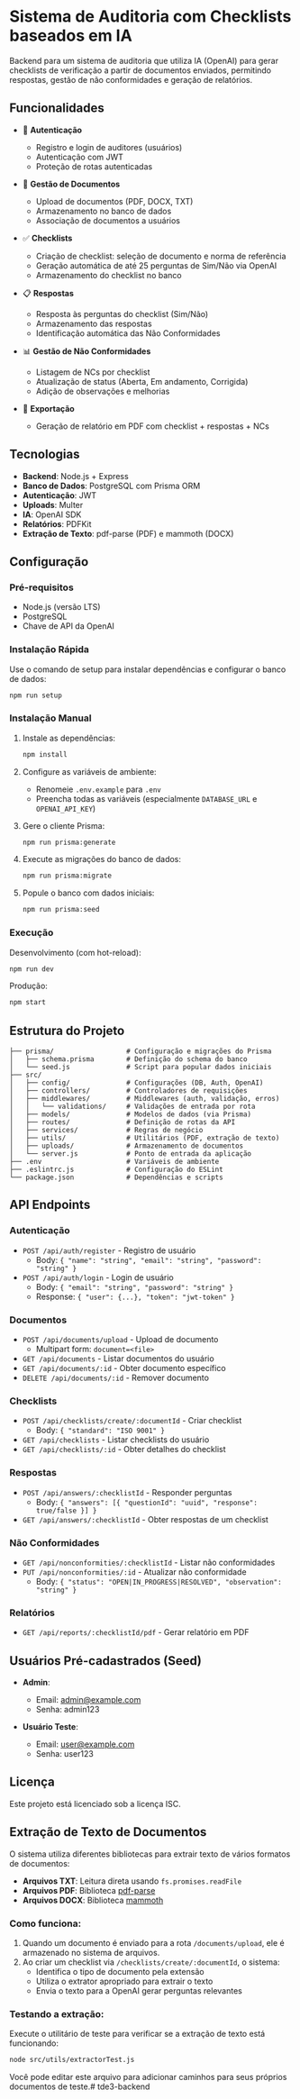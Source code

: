 # Sistema de Auditoria com Checklists baseados em IA

Backend para um sistema de auditoria que utiliza IA (OpenAI) para gerar checklists de verificação a partir de documentos enviados, permitindo respostas, gestão de não conformidades e geração de relatórios.

## Funcionalidades

- 🔐 **Autenticação**
  - Registro e login de auditores (usuários)
  - Autenticação com JWT
  - Proteção de rotas autenticadas

- 📁 **Gestão de Documentos**
  - Upload de documentos (PDF, DOCX, TXT)
  - Armazenamento no banco de dados
  - Associação de documentos a usuários

- ✅ **Checklists**
  - Criação de checklist: seleção de documento e norma de referência
  - Geração automática de até 25 perguntas de Sim/Não via OpenAI
  - Armazenamento do checklist no banco

- 📋 **Respostas**
  - Resposta às perguntas do checklist (Sim/Não)
  - Armazenamento das respostas
  - Identificação automática das Não Conformidades

- 📊 **Gestão de Não Conformidades**
  - Listagem de NCs por checklist
  - Atualização de status (Aberta, Em andamento, Corrigida)
  - Adição de observações e melhorias

- 📄 **Exportação**
  - Geração de relatório em PDF com checklist + respostas + NCs

## Tecnologias

- **Backend**: Node.js + Express
- **Banco de Dados**: PostgreSQL com Prisma ORM
- **Autenticação**: JWT
- **Uploads**: Multer
- **IA**: OpenAI SDK
- **Relatórios**: PDFKit
- **Extração de Texto**: pdf-parse (PDF) e mammoth (DOCX)

## Configuração

### Pré-requisitos

- Node.js (versão LTS)
- PostgreSQL
- Chave de API da OpenAI

### Instalação Rápida

Use o comando de setup para instalar dependências e configurar o banco de dados:

```bash
npm run setup
```

### Instalação Manual

1. Instale as dependências:
   ```bash
   npm install
   ```

2. Configure as variáveis de ambiente:
   - Renomeie `.env.example` para `.env`
   - Preencha todas as variáveis (especialmente `DATABASE_URL` e `OPENAI_API_KEY`)

3. Gere o cliente Prisma:
   ```bash
   npm run prisma:generate
   ```

4. Execute as migrações do banco de dados:
   ```bash
   npm run prisma:migrate
   ```

5. Popule o banco com dados iniciais:
   ```bash
   npm run prisma:seed
   ```

### Execução

Desenvolvimento (com hot-reload):
```bash
npm run dev
```

Produção:
```bash
npm start
```

## Estrutura do Projeto

```
├── prisma/                  # Configuração e migrações do Prisma
│   ├── schema.prisma        # Definição do schema do banco
│   └── seed.js              # Script para popular dados iniciais
├── src/
│   ├── config/              # Configurações (DB, Auth, OpenAI)
│   ├── controllers/         # Controladores de requisições
│   ├── middlewares/         # Middlewares (auth, validação, erros)
│   │   └── validations/     # Validações de entrada por rota
│   ├── models/              # Modelos de dados (via Prisma)
│   ├── routes/              # Definição de rotas da API
│   ├── services/            # Regras de negócio
│   ├── utils/               # Utilitários (PDF, extração de texto)
│   ├── uploads/             # Armazenamento de documentos
│   └── server.js            # Ponto de entrada da aplicação
├── .env                     # Variáveis de ambiente
├── .eslintrc.js             # Configuração do ESLint
└── package.json             # Dependências e scripts
```

## API Endpoints

### Autenticação
- `POST /api/auth/register` - Registro de usuário
  - Body: `{ "name": "string", "email": "string", "password": "string" }`
- `POST /api/auth/login` - Login de usuário
  - Body: `{ "email": "string", "password": "string" }`
  - Response: `{ "user": {...}, "token": "jwt-token" }`

### Documentos
- `POST /api/documents/upload` - Upload de documento
  - Multipart form: `document=<file>`
- `GET /api/documents` - Listar documentos do usuário
- `GET /api/documents/:id` - Obter documento específico
- `DELETE /api/documents/:id` - Remover documento

### Checklists
- `POST /api/checklists/create/:documentId` - Criar checklist
  - Body: `{ "standard": "ISO 9001" }`
- `GET /api/checklists` - Listar checklists do usuário
- `GET /api/checklists/:id` - Obter detalhes do checklist

### Respostas
- `POST /api/answers/:checklistId` - Responder perguntas
  - Body: `{ "answers": [{ "questionId": "uuid", "response": true/false }] }`
- `GET /api/answers/:checklistId` - Obter respostas de um checklist

### Não Conformidades
- `GET /api/nonconformities/:checklistId` - Listar não conformidades
- `PUT /api/nonconformities/:id` - Atualizar não conformidade
  - Body: `{ "status": "OPEN|IN_PROGRESS|RESOLVED", "observation": "string" }`

### Relatórios
- `GET /api/reports/:checklistId/pdf` - Gerar relatório em PDF

## Usuários Pré-cadastrados (Seed)

- **Admin**:
  - Email: admin@example.com
  - Senha: admin123

- **Usuário Teste**:
  - Email: user@example.com
  - Senha: user123

## Licença

Este projeto está licenciado sob a licença ISC.

## Extração de Texto de Documentos

O sistema utiliza diferentes bibliotecas para extrair texto de vários formatos de documentos:

- **Arquivos TXT**: Leitura direta usando `fs.promises.readFile`
- **Arquivos PDF**: Biblioteca [pdf-parse](https://www.npmjs.com/package/pdf-parse)
- **Arquivos DOCX**: Biblioteca [mammoth](https://www.npmjs.com/package/mammoth)

### Como funciona:

1. Quando um documento é enviado para a rota `/documents/upload`, ele é armazenado no sistema de arquivos.
2. Ao criar um checklist via `/checklists/create/:documentId`, o sistema:
   - Identifica o tipo de documento pela extensão
   - Utiliza o extrator apropriado para extrair o texto
   - Envia o texto para a OpenAI gerar perguntas relevantes

### Testando a extração:

Execute o utilitário de teste para verificar se a extração de texto está funcionando:

```bash
node src/utils/extractorTest.js
```

Você pode editar este arquivo para adicionar caminhos para seus próprios documentos de teste.#   t d e 3 - b a c k e n d  
 